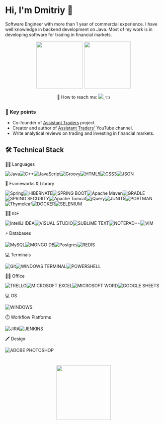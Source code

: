 # Hi, I'm Dmitriy 👋
Software Engineer with more than 1 year of commercial experience. I have well knowledge in backend development on Java. Most of my work is in developing software for trading in financial markets.

<p align='center'>
   <a href="https://github-readme-stats.vercel.app/api?username=DimaZeland3&show_icons=true&count_private=true"><img
           height=150
           src="https://github-readme-stats.vercel.app/api?username=DimaZeland&show_icons=true&count_private=true"/></a>
   <a href="https://github.com/DimaZeland/github-readme-stats"><img height=150
                                                                  src="https://github-readme-stats.vercel.app/api/top-langs/?username=DimaZeland&layout=compact"/></a>
</p>

 <p align='center'>
  💬 How to reach me: </a><a href="https://t.me/cme4x" target="_blank">
    <img src="https://img.shields.io/badge/Telegram-2CA5E0?style=for-the-badge&logo=telegram&logoColor=white" />        
  </a>👈
</p>


### 🎯 Key points
*   Co-founder of [Assistant Traders](http://assistant-traders.com/) project.
*   Creator and author of [Assistant Traders'](https://www.youtube.com/channel/UCFv_nGr8qpuX5ITMopY2d8A) YouTube channel.
*   Write analytical reviews on trading and investing in financial markets.

## 🛠 Technical Stack

👩‍💻 Languages

![Java](https://img.shields.io/badge/java-%23ED8B00.svg?style=for-the-badge&logo=java&logoColor=white)![C++](https://img.shields.io/badge/C%2B%2B-00599C?style=for-the-badge&logo=c%2B%2B&logoColor=white)![JavaScript](https://img.shields.io/badge/JavaScript-323330?style=for-the-badge&logo=javascript&logoColor=F7DF1E)![Groovy](https://img.shields.io/badge/apache%20Groovy-4298B8?style=for-the-badge&logo=apachegroovy&logoColor=white)![HTML5](https://img.shields.io/badge/HTML5-E34F26?style=for-the-badge&logo=html5&logoColor=white)![CSS3](https://img.shields.io/badge/CSS3-1572B6?style=for-the-badge&logo=css3&logoColor=white)![JSON](https://img.shields.io/badge/json-5E5C5C?style=for-the-badge&logo=json&logoColor=white)

🚀 Frameworks & Library

![Spring](https://img.shields.io/badge/spring-%236DB33F.svg?style=for-the-badge&logo=spring&logoColor=white)![HIBERNATE](https://img.shields.io/badge/Hibernate-59666C?style=for-the-badge&logo=Hibernate&logoColor=white)![SPRING BOOT](https://img.shields.io/badge/Spring_Boot-F2F4F9?style=for-the-badge&logo=spring-boot)![Apache Maven](https://img.shields.io/badge/Apache%20Maven-C71A36?style=for-the-badge&logo=Apache%20Maven&logoColor=white)![GRADLE](https://img.shields.io/badge/gradle-02303A?style=for-the-badge&logo=gradle&logoColor=white)![SPRING SECURITY](https://img.shields.io/badge/Spring_Security-6DB33F?style=for-the-badge&logo=Spring-Security&logoColor=white)![Apache Tomcat](https://img.shields.io/badge/apache%20tomcat-%23F8DC75.svg?style=for-the-badge&logo=apache-tomcat&logoColor=black)![jQuery](https://img.shields.io/badge/jquery-%230769AD.svg?style=for-the-badge&logo=jquery&logoColor=white)![JUNIT5](https://img.shields.io/badge/Junit5-25A162?style=for-the-badge&logo=junit5&logoColor=white)![POSTMAN](https://img.shields.io/badge/Postman-FF6C37?style=for-the-badge&logo=Postman&logoColor=white)![Thymeleaf](https://img.shields.io/badge/Thymeleaf-%23005C0F.svg?style=for-the-badge&logo=Thymeleaf&logoColor=white)![DOCKER](https://img.shields.io/badge/Docker-2CA5E0?style=for-the-badge&logo=docker&logoColor=white)![SELENIUM](https://img.shields.io/badge/Selenium-43B02A?style=for-the-badge&logo=Selenium&logoColor=white)

👩‍💻 IDE

![IntelliJ IDEA](https://img.shields.io/badge/IntelliJIDEA-000000.svg?style=for-the-badge&logo=intellij-idea&logoColor=white)![VISUAL STUDIO](https://img.shields.io/badge/Visual_Studio-5C2D91?style=for-the-badge&logo=visual%20studio&logoColor=white)![SUBLIME TEXT](https://img.shields.io/badge/sublime_text-%23575757.svg?&style=for-the-badge&logo=sublime-text&logoColor=important)![NOTEPAD++](https://img.shields.io/badge/Notepad++-90E59A.svg?style=for-the-badge&logo=notepad%2B%2B&logoColor=black)![VIM](https://img.shields.io/badge/VIM-%2311AB00.svg?&style=for-the-badge&logo=vim&logoColor=white)

⚡ Databases 

![MySQL](https://img.shields.io/badge/MySQL-005C84?style=for-the-badge&logo=mysql&logoColor=white)![MONGO DB](https://img.shields.io/badge/MongoDB-4EA94B?style=for-the-badge&logo=mongodb&logoColor=white)![Postgres](https://img.shields.io/badge/postgres-%23316192.svg?style=for-the-badge&logo=postgresql&logoColor=white)![REDIS](https://img.shields.io/badge/redis-%23DD0031.svg?&style=for-the-badge&logo=redis&logoColor=white)

💻 Terminals

![Git](https://img.shields.io/badge/git-%23F05033.svg?style=for-the-badge&logo=git&logoColor=white)![WINDOWS TERMINAL](https://img.shields.io/badge/windows%20terminal-4D4D4D?style=for-the-badge&logo=windows%20terminal&logoColor=white)![POWERSHELL](https://img.shields.io/badge/powershell-5391FE?style=for-the-badge&logo=powershell&logoColor=white)

👨‍💻 Office

![TRELLO](https://img.shields.io/badge/Trello-0052CC?style=for-the-badge&logo=trello&logoColor=white)![MICROSOFT EXCEL](https://img.shields.io/badge/Microsoft_Excel-217346?style=for-the-badge&logo=microsoft-excel&logoColor=white)![MICROSOFT WORD](https://img.shields.io/badge/Microsoft_Word-2B579A?style=for-the-badge&logo=microsoft-word&logoColor=white)![GOOGLE SHEETS](https://img.shields.io/badge/Google%20Sheets-34A853?style=for-the-badge&logo=google-sheets&logoColor=white)

💻 OS

![WINDOWS](https://img.shields.io/badge/Windows-0078D6?style=for-the-badge&logo=windows&logoColor=white)

⏱️ Workflow Platforms 

![JIRA](https://img.shields.io/badge/Jira-0052CC?style=for-the-badge&logo=Jira&logoColor=white)![JENKINS](https://img.shields.io/badge/Jenkins-D24939?style=for-the-badge&logo=Jenkins&logoColor=white)

🖍 Design

![ADOBE PHOTOSHOP](https://img.shields.io/badge/Adobe%20Photoshop-31A8FF?style=for-the-badge&logo=Adobe%20Photoshop&logoColor=black)

<div align="center" style="margin: 40px 0">
   <a href="https://github.com/romankh3/github-profile-views-counter">
       <img width="175px" src="https://komarev.com/ghpvc/?username=DimaZeland&color=DE002D">
   </a>
</div>
<!--
**DimaZeland/DimaZeland** is a ✨ _special_ ✨ repository because its `README.md` (this file) appears on your GitHub profile.

Here are some ideas to get you started:

- 🔭 I’m currently working on ...
- 🌱 I’m currently learning ...
- 👯 I’m looking to collaborate on ...
- 🤔 I’m looking for help with ...
- 💬 Ask me about ...
- 📫 How to reach me: ...
- 😄 Pronouns: ...
- ⚡ Fun fact: ...
-->
